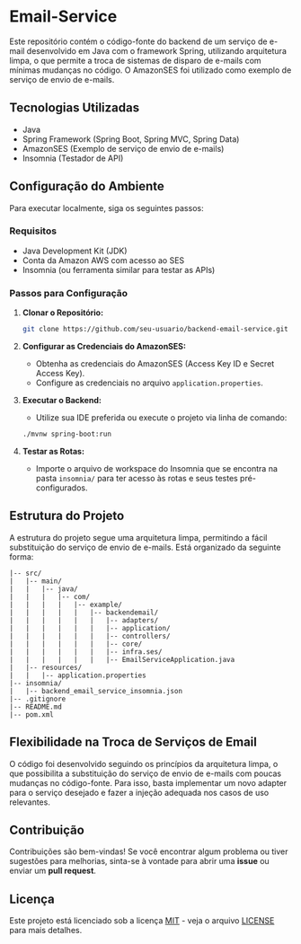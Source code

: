 # Email-Service

Este repositório contém o código-fonte do backend de um serviço de e-mail desenvolvido em Java com o framework Spring, utilizando arquitetura limpa, o que permite a troca de sistemas de disparo de e-mails com mínimas mudanças no código. O AmazonSES foi utilizado como exemplo de serviço de envio de e-mails.

## Tecnologias Utilizadas

- Java
- Spring Framework (Spring Boot, Spring MVC, Spring Data)
- AmazonSES (Exemplo de serviço de envio de e-mails)
- Insomnia (Testador de API)

## Configuração do Ambiente

Para executar localmente, siga os seguintes passos:

### Requisitos

- Java Development Kit (JDK)
- Conta da Amazon AWS com acesso ao SES
- Insomnia (ou ferramenta similar para testar as APIs)

### Passos para Configuração

1. **Clonar o Repositório:**

   ```bash
   git clone https://github.com/seu-usuario/backend-email-service.git
   ```

2. **Configurar as Credenciais do AmazonSES:**

   - Obtenha as credenciais do AmazonSES (Access Key ID e Secret Access Key).
   - Configure as credenciais no arquivo `application.properties`.

3. **Executar o Backend:**

   - Utilize sua IDE preferida ou execute o projeto via linha de comando:

   ```bash
   ./mvnw spring-boot:run
   ```

4. **Testar as Rotas:**

   - Importe o arquivo de workspace do Insomnia que se encontra na pasta `insomnia/` para ter acesso às rotas e seus testes pré-configurados.

## Estrutura do Projeto

A estrutura do projeto segue uma arquitetura limpa, permitindo a fácil substituição do serviço de envio de e-mails. Está organizado da seguinte forma:

```
|-- src/
|   |-- main/
|   |   |-- java/
|   |   |   |-- com/
|   |   |   |   |-- example/
|   |   |   |   |   |-- backendemail/
|   |   |   |   |   |   |-- adapters/
|   |   |   |   |   |   |-- application/
|   |   |   |   |   |   |-- controllers/
|   |   |   |   |   |   |-- core/
|   |   |   |   |   |   |-- infra.ses/
|   |   |   |   |   |   |-- EmailServiceApplication.java
|   |-- resources/
|   |   |-- application.properties
|-- insomnia/
|   |-- backend_email_service_insomnia.json
|-- .gitignore
|-- README.md
|-- pom.xml
```

## Flexibilidade na Troca de Serviços de Email

O código foi desenvolvido seguindo os princípios da arquitetura limpa, o que possibilita a substituição do serviço de envio de e-mails com poucas mudanças no código-fonte. Para isso, basta implementar um novo adapter para o serviço desejado e fazer a injeção adequada nos casos de uso relevantes.

## Contribuição

Contribuições são bem-vindas! Se você encontrar algum problema ou tiver sugestões para melhorias, sinta-se à vontade para abrir uma **issue** ou enviar um **pull request**.

## Licença

Este projeto está licenciado sob a licença [MIT](https://opensource.org/licenses/MIT) - veja o arquivo [LICENSE](LICENSE) para mais detalhes.
